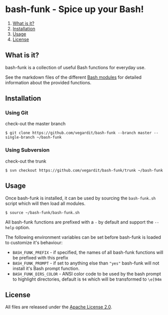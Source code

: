 # bash-funk - Spice up your Bash!

1. [What is it?](#what-is-it)
1. [Installation](#install)
1. [Usage](#usage)
1. [License](#license)


## <a name="what-is-it"></a>What is it?

bash-funk is a collection of useful Bash functions for everyday use.

See the markdown files of the different [Bash modules](https://github.com/vegardit/bash-funk/tree/master/modules) for detailed information about the provided functions.


## <a name="install"></a>Installation

###  Using Git

check-out the master branch
```
$ git clone https://github.com/vegardit/bash-funk --branch master --single-branch ~/bash-funk
```


###  Using Subversion

check-out the trunk
```
$ svn checkout https://github.com/vegardit/bash-funk/trunk ~/bash-funk
```


## <a name="usage"></a>Usage

Once bash-funk is installed, it can be used by sourcing the `bash-funk.sh` script which will then load all modules.

```
$ source ~/bash-funk/bash-funk.sh
```

All bash-funk functions are prefixed with a `-` by default and support the `--help` option.

The following environment variables can be set before bash-funk is loaded to customize it's behaviour:

- `BASH_FUNK_PREFIX` - if specified, the names of all bash-funk functions will be prefixed with this prefix
- `BASH_FUNK_PROMPT` - if set to anything else than `"yes"` bash-funk will not install it's Bash prompt function.
- `BASH_FUNK_DIRS_COLOR` - ANSI color code to be used by the bash prompt to highlight directories, default is `94` which will be transformed to `\e[94m`


## <a name="license"></a>License

All files are released under the [Apache License 2.0](https://github.com/vegardit/bash-funk/blob/master/LICENSE.txt).
